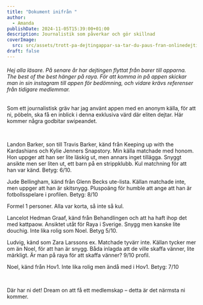 ```yaml
---
title: "Dokument inifrån "
author:
  - Amanda
publishDate: 2024-11-05T15:39:00+01:00
description: Journalistik som påverkar och gör skillnad
coverImage:
  src: src/assets/trott-pa-dejtingappar-sa-tar-du-paus-fran-onlinedejting.jpg
draft: false
---
```

###### Hej alla läsare. På senare år har dejtingen flyttat från barer till apparna. The best of the best hänger på raya. För att komma in på appen skickar man in sin instagram till appen för bedömning, och vidare krävs referenser från tidigare medlemmar.  

Som ett journalistisk gräv har jag använt appen med en anonym källa, för att ni, pöbeln, ska få en inblick i denna exklusiva värd där eliten dejtar. Här kommer några godbitar swipeandet.

<br>

Landon Barker, son till Travis Barker, känd från Keeping up with the Kardashians och Kylie Jenners Snapstory.  Min källa matchade med honom. Hon uppger att han ser  lite läskig ut, men annars inget tillägga. Snyggt ansikte men ser liten ut, ett barn på en strippklubb. Kul matchning för att han var känd. Betyg: 6/10. 

Jude Bellingham, känd från Glenn Becks ute-lista. Källan matchade inte, men uppger att han är skitsnygg. Pluspoäng för humble att ange att han är fotbollsspelare i profilen. Betyg: 8/10 

Formel 1 personer. Alla var korta, så inte så kul. 

Lancelot Hedman Graaf, känd från Behandlingen och att ha haft ihop det med kattpaow. Ansiktet utåt för Raya i Sverige. Snygg men kanske lite douchig. Inte lika rolig som Noel. Betyg 5/10. 

Ludvig, känd som Zara Larssons ex. Matchade tyvärr inte. Källan tycker mer om än Noel, för att han  är snygg. Båda inlagda att de ville skaffa vänner, lite märkligt. Är man på raya för att skaffa vänner? 9/10 profil. 

Noel, känd från Hov1. Inte lika rolig men ändå med i Hov1. Betyg: 7/10 


<br>


Där har ni det! Dream on att få ett medlemskap – detta är det närmsta ni kommer.
